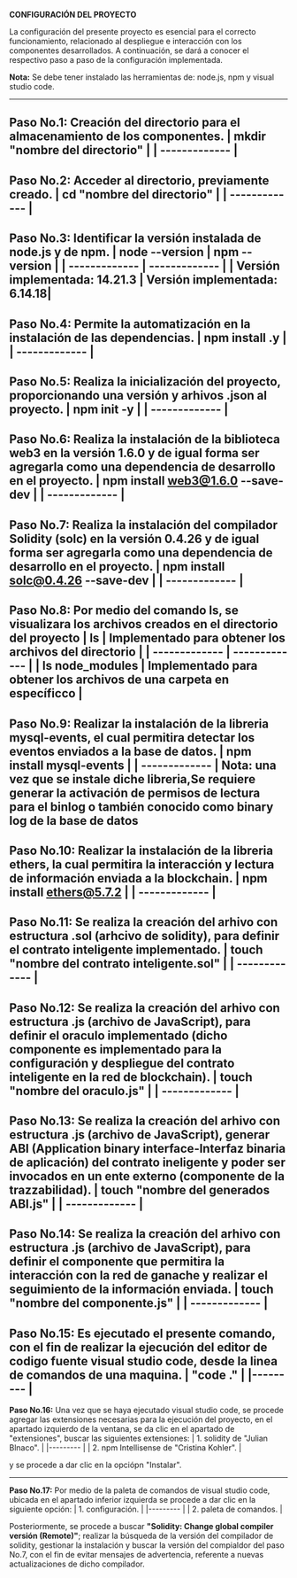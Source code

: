 **CONFIGURACIÓN DEL PROYECTO**

La configuración del presente proyecto es esencial para el correcto funcionamiento, relacionado al despliegue e interacción con los componentes desarrollados. A continuación, se dará a conocer el respectivo paso a paso de la configuración implementada.

**Nota:** Se debe tener instalado las herramientas de: node.js, npm y visual studio code.

--------------------------------------------------------------------
**Paso No.1:** Creación del directorio para el almacenamiento de los componentes.
| mkdir "nombre del directorio" | 
| ------------- |
--------------------------------------------------------------------
**Paso No.2:** Acceder al directorio, previamente creado.
| cd "nombre del directorio" | 
| ------------- |
--------------------------------------------------------------------
**Paso No.3:** Identificar la versión instalada de node.js y de npm.
| node --version  | npm --version |
| ------------- | ------------- |
| Versión implementada: 14.21.3 | Versión implementada: 6.14.18|
--------------------------------------------------------------------
**Paso No.4:** Permite la automatización en la instalación de las dependencias.
| npm install .y | 
| ------------- |
--------------------------------------------------------------------
**Paso No.5:** Realiza la inicialización del proyecto, proporcionando una versión y arhivos .json al proyecto.
| npm init -y | 
| ------------- |
--------------------------------------------------------------------
**Paso No.6:** Realiza la instalación de la biblioteca web3 en la versión **1.6.0** y de igual forma ser agregarla como una dependencia de desarrollo en el proyecto.
| npm install web3@1.6.0 --save-dev | 
| ------------- |
--------------------------------------------------------------------
**Paso No.7:** Realiza la instalación del compilador Solidity (solc) en la versión **0.4.26** y de igual forma ser agregarla como una dependencia de desarrollo en el proyecto.
| npm install solc@0.4.26 --save-dev | 
| ------------- |
--------------------------------------------------------------------
**Paso No.8:** Por medio del comando ls, se visualizara los archivos creados en el directorio del proyecto
| ls  | Implementado para obtener los archivos del directorio |
| ------------- | ------------- |
| ls node_modules  | Implementado para obtener los archivos de una carpeta en específicco |
--------------------------------------------------------------------
**Paso No.9:** Realizar la instalación de la libreria mysql-events, el cual permitira detectar los eventos enviados a la base de datos.
| npm install mysql-events |
| ------------- |
**Nota:** una vez que se instale diche libreria,Se requiere generar la activación de permisos de lectura para el binlog o también conocido como binary log de la base de datos
--------------------------------------------------------------------
**Paso No.10:** Realizar la instalación de la libreria ethers, la cual permitira la interacción y lectura de información enviada a la blockchain.
| npm install ethers@5.7.2 |
| ------------- |
--------------------------------------------------------------------
**Paso No.11:** Se realiza la creación del arhivo con estructura .sol (arhcivo de solidity), para definir el contrato inteligente implementado.
| touch "nombre del contrato inteligente.sol" |
| ------------- |
--------------------------------------------------------------------
**Paso No.12:** Se realiza la creación del arhivo con estructura .js (archivo de JavaScript), para definir el oraculo implementado (dicho componente es implementado para la configuración y despliegue del contrato inteligente en la red de blockchain). 
| touch "nombre del oraculo.js" |
| ------------- |
--------------------------------------------------------------------
**Paso No.13:** Se realiza la creación del arhivo con estructura .js (archivo de JavaScript), generar ABI **(Application binary interface-Interfaz binaria de aplicación)** del contrato ineligente y poder ser invocados en un ente externo **(componente de la trazzabilidad)**.
| touch "nombre del generados ABI.js" |
| ------------- |
--------------------------------------------------------------------
**Paso No.14:** Se realiza la creación del arhivo con estructura .js (archivo de JavaScript), para definir el componente que permitira la interacción con la red de ganache y realizar el seguimiento de la información enviada.
| touch "nombre del componente.js" |
| ------------- |
--------------------------------------------------------------------
**Paso No.15:** Es ejecutado el presente comando, con el fin de realizar la ejecución del editor de codigo fuente visual studio code, desde la linea de comandos de una maquina.
| "code ." |
|--------- |
--------------------------------------------------------------------
**Paso No.16:** Una vez que se haya ejecutado visual studio code, se procede agregar las extensiones necesarias para la ejecución del proyecto, en el apartado izquierdo de la ventana, se da clic en el apartado de "extensiones", buscar las siguientes extensiones:
  | 1. solidity de "Julian Blnaco". |
  |--------- |
  | 2. npm Intellisense de "Cristina Kohler". |
     
y se procede a dar clic en la opciópn "Instalar".

--------------------------------------------------------------------
**Paso No.17:** Por medio de la paleta de comandos de visual studio code, ubicada en el apartado inferior izquierda se procede a dar clic en la siguiente opción:
  | 1. configuración. |
  |--------- |
  | 2. paleta de comandos.  |
     
Posteriormente, se procede a buscar **"Solidity: Change global compiler versión (Remote)"**; realizar la búsqueda de la versión del compilador de solidity, gestionar la instalación y buscar la versión del compialdor del paso No.7, con el fin de evitar mensajes de advertencia, referente a nuevas actualizaciones de dicho compilador.
